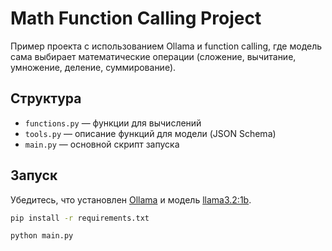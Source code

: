 # Math Function Calling Project

Пример проекта с использованием Ollama и function calling, где модель сама выбирает математические операции (сложение, вычитание, умножение, деление, суммирование).

## Структура

- `functions.py` — функции для вычислений
- `tools.py` — описание функций для модели (JSON Schema)
- `main.py` — основной скрипт запуска

## Запуск

Убедитесь, что установлен [Ollama](https://ollama.com/download) и модель [llama3.2:1b](https://ollama.com/library/llama3.2:1b).

```bash
pip install -r requirements.txt
```

```bash
python main.py
```
